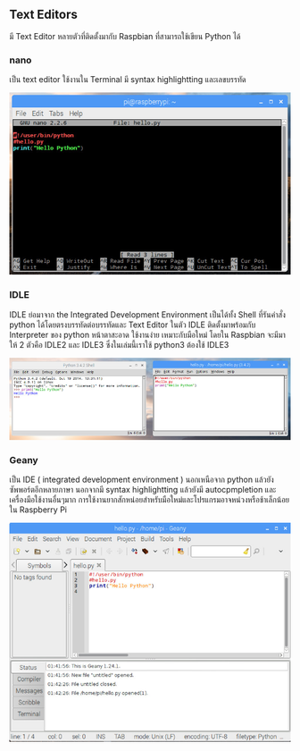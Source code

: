 ## Text Editors

มี Text Editor หลายตัวที่ติดตั้งมากับ Raspbian ที่สามารถใช้เขียน Python ได้

### nano

เป็น text editor ใช้งานใน Terminal มี syntax highlightting และเลขบรรทัด

![](/assets/nanohello.jpg)

### IDLE

IDLE ย่อมาจาก the Integrated Development Environment เป็นได้ทั้ง Shell ที่รันคำสั่ง python ได้โดยตรงบรรทัดต่อบรรทัดและ Text Editor ในตัว IDLE ติดตั้งมาพร้อมกับ Interpreter ของ python หน้าตาสะอาด ใช้งานง่าย เหมาะกับมือใหม่ โดยใน Raspbian จะมีมาให้ 2 ตัวคือ IDLE2 และ IDLE3 ซึ่งในเล่มนี้เราใช้ python3 ต้องใช้ IDLE3

![](/assets/idle.jpg)

### Geany

เป็น IDE \( integrated development environment \) นอกเหนือจาก python แล้วยังซัพพอร์ตอีกหลายภาษา นอกจากมี syntax highlightting แล้วยังมี autocpmpletion และเครื่องมือใช้งานอื่นๆมาก การใช้งานยากสักหน่อยสำหรับมือใหม่และโปรแกรมอาจหน่วงหรือช้าเล็กน้อยใน Raspberry Pi

![](/assets/geanyide.jpg)


